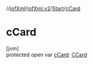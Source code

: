 //[iofXml](../../../index.md)/[iofXml.v2](../index.md)/[Start](index.md)/[cCard](c-card.md)

# cCard

[jvm]\
protected open var [cCard](c-card.md): [CCard](../-c-card/index.md)

